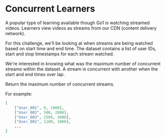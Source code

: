 Concurrent Learners
===================

A popular type of learning available though Go1 is watching streamed videos. Learners view videos as streams from our CDN (content delivery network). 

For this challenge, we'll be looking at when streams are being watched based on start time and end time. The dataset contains a list of user IDs, start and stop timestamps for each stream watched.

We're interested in knowing what was the maximum number of concurrent streams within the dataset. A stream is concurrent with another when the start and end times over lap.

Return the maximum number of concurrent streams.

For example:
```json
[
    ["User_001", 0, 1000],
    ["User_002", 500, 2000],
    ["User_003", 2500, 3000],
    ["User_001", 1100, 1800],
    ...
]
```